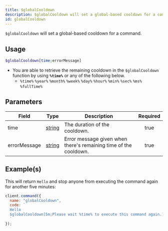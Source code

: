 ```yaml
---
title: $globalCooldown
description: $globalCooldown will set a global-based cooldown for a command.
id: globalCooldown
---
```


`$globalCooldown` will set a global-based cooldown for a command.

## Usage

```php
$globalCooldown[time;errorMessage]
```

- You are able to retrieve the remaining cooldown in the `$globalCooldown` function by using **`%time%`** or any of the
  following below.
  - `%time%` `%year%` `%month%` `%week%` `%day%` `%hour%` `%min%` `%sec%` `%ms%` `%fullTime%`

## Parameters

| Field        | Type                                                                                              | Description                                                      | Required |
| ------------ | ------------------------------------------------------------------------------------------------- | ---------------------------------------------------------------- | :------: |
| time         | [string](https://developer.mozilla.org/en-US/docs/Web/JavaScript/Reference/Global_Objects/String) | The duration of the cooldown.                                    |   true   |
| errorMessage | [string](https://developer.mozilla.org/en-US/docs/Web/JavaScript/Reference/Global_Objects/String) | Error message given when there's remaining time of the cooldown. |   true   |

## Example(s)

This will return `Hello` and stop anyone from executing the command again for another five minutes:

```javascript
client.command({
  name: "globalCooldown",
  code: `
  Hello
  $globalCooldown[5m;Please wait %time% to execute this command again.]
  `
});
```
